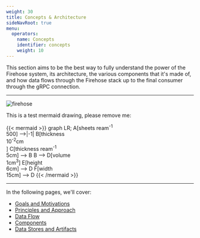 ```yaml
---
weight: 30
title: Concepts & Architecture
sideNavRoot: true
menu:
  operators:
    name: Concepts
    identifier: concepts
    weight: 10
---
```


This section aims to be the best way to fully understand the power of the Firehose system, its architecture,
the various components that it's made of, and how data flows through the Firehose stack up to the final consumer
through the gRPC connection.

---

![firehose](/drawings/firehose-architecture.svg)

This is a test mermaid drawing, please remove me:

{{< mermaid >}}
graph LR;
   A[sheets ream<sup>-1</sup> <br> 500] -->|-1| B[thickness <br> 10<sup>-2</sup>cm <br>]
   C[thickness ream<sup>-1</sup> <br> 5cm] --> B
   B --> D[volume <br> 1cm<sup>3</sup>]
   E[height <br> 6cm] --> D
   F[width <br> 15cm] --> D
{{< /mermaid >}}

---

In the following pages, we'll cover:

- [Goals and Motivations](/operators/concepts/goals/)
- [Principles and Approach](/operators/concepts/principles/)
- [Data Flow](/operators/concepts/data-flow/)
- [Components](/operators/concepts/components/)
- [Data Stores and Artifacts](/operators/concepts/data-stores-artifacts/)
